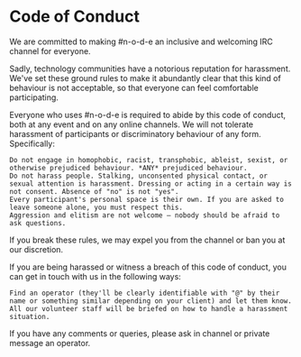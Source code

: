 # Code of Conduct

We are committed to making #n-o-d-e an inclusive and welcoming IRC channel for everyone.

Sadly, technology communities have a notorious reputation for harassment. We've set these ground rules to make it abundantly clear that this kind of behaviour is not acceptable, so that everyone can feel comfortable participating.

Everyone who uses #n-o-d-e is required to abide by this code of conduct, both at any event and on any online channels. We will not tolerate harassment of participants or discriminatory behaviour of any form. Specifically:

    Do not engage in homophobic, racist, transphobic, ableist, sexist, or otherwise prejudiced behaviour. *ANY* prejudiced behaviour.
    Do not harass people. Stalking, unconsented physical contact, or sexual attention is harassment. Dressing or acting in a certain way is not consent. Absence of "no" is not "yes".
    Every participant's personal space is their own. If you are asked to leave someone alone, you must respect this.
    Aggression and elitism are not welcome — nobody should be afraid to ask questions.

If you break these rules, we may expel you from the channel or ban you at our discretion.

If you are being harassed or witness a breach of this code of conduct, you can get in touch with us in the following ways:

    Find an operator (they'll be clearly identifiable with "@" by their name or something similar depending on your client) and let them know. All our volunteer staff will be briefed on how to handle a harassment situation.

If you have any comments or queries, please ask in channel or private message an operator.
